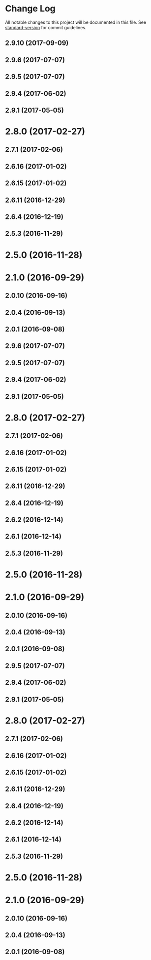 # Change Log

All notable changes to this project will be documented in this file.
See [standard-version](https://github.com/conventional-changelog/standard-version) for commit guidelines.

<a name="2.9.10"></a>
## 2.9.10 (2017-09-09)



<a name="2.9.6"></a>
## 2.9.6 (2017-07-07)



<a name="2.9.5"></a>
## 2.9.5 (2017-07-07)



<a name="2.9.4"></a>
## 2.9.4 (2017-06-02)



<a name="2.9.1"></a>
## 2.9.1 (2017-05-05)



<a name="2.8.0"></a>
# 2.8.0 (2017-02-27)



<a name="2.7.1"></a>
## 2.7.1 (2017-02-06)



<a name="2.6.16"></a>
## 2.6.16 (2017-01-02)



<a name="2.6.15"></a>
## 2.6.15 (2017-01-02)



<a name="2.6.11"></a>
## 2.6.11 (2016-12-29)



<a name="2.6.4"></a>
## 2.6.4 (2016-12-19)



<a name="2.5.3"></a>
## 2.5.3 (2016-11-29)



<a name="2.5.0"></a>
# 2.5.0 (2016-11-28)



<a name="2.1.0"></a>
# 2.1.0 (2016-09-29)



<a name="2.0.10"></a>
## 2.0.10 (2016-09-16)



<a name="2.0.4"></a>
## 2.0.4 (2016-09-13)



<a name="2.0.1"></a>
## 2.0.1 (2016-09-08)




<a name="2.9.6"></a>
## 2.9.6 (2017-07-07)



<a name="2.9.5"></a>
## 2.9.5 (2017-07-07)



<a name="2.9.4"></a>
## 2.9.4 (2017-06-02)



<a name="2.9.1"></a>
## 2.9.1 (2017-05-05)



<a name="2.8.0"></a>
# 2.8.0 (2017-02-27)



<a name="2.7.1"></a>
## 2.7.1 (2017-02-06)



<a name="2.6.16"></a>
## 2.6.16 (2017-01-02)



<a name="2.6.15"></a>
## 2.6.15 (2017-01-02)



<a name="2.6.11"></a>
## 2.6.11 (2016-12-29)



<a name="2.6.4"></a>
## 2.6.4 (2016-12-19)



<a name="2.6.2"></a>
## 2.6.2 (2016-12-14)



<a name="2.6.1"></a>
## 2.6.1 (2016-12-14)



<a name="2.5.3"></a>
## 2.5.3 (2016-11-29)



<a name="2.5.0"></a>
# 2.5.0 (2016-11-28)



<a name="2.1.0"></a>
# 2.1.0 (2016-09-29)



<a name="2.0.10"></a>
## 2.0.10 (2016-09-16)



<a name="2.0.4"></a>
## 2.0.4 (2016-09-13)



<a name="2.0.1"></a>
## 2.0.1 (2016-09-08)




<a name="2.9.5"></a>
## 2.9.5 (2017-07-07)



<a name="2.9.4"></a>
## 2.9.4 (2017-06-02)



<a name="2.9.1"></a>
## 2.9.1 (2017-05-05)



<a name="2.8.0"></a>
# 2.8.0 (2017-02-27)



<a name="2.7.1"></a>
## 2.7.1 (2017-02-06)



<a name="2.6.16"></a>
## 2.6.16 (2017-01-02)



<a name="2.6.15"></a>
## 2.6.15 (2017-01-02)



<a name="2.6.11"></a>
## 2.6.11 (2016-12-29)



<a name="2.6.4"></a>
## 2.6.4 (2016-12-19)



<a name="2.6.2"></a>
## 2.6.2 (2016-12-14)



<a name="2.6.1"></a>
## 2.6.1 (2016-12-14)



<a name="2.5.3"></a>
## 2.5.3 (2016-11-29)



<a name="2.5.0"></a>
# 2.5.0 (2016-11-28)



<a name="2.1.0"></a>
# 2.1.0 (2016-09-29)



<a name="2.0.10"></a>
## 2.0.10 (2016-09-16)



<a name="2.0.4"></a>
## 2.0.4 (2016-09-13)



<a name="2.0.1"></a>
## 2.0.1 (2016-09-08)
